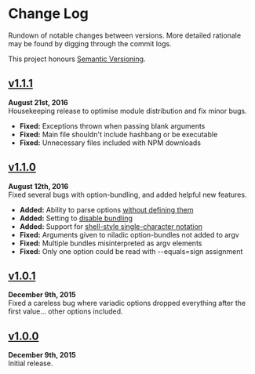 Change Log
==========

Rundown of notable changes between versions. More detailed rationale may
be found by digging through the commit logs.

This project honours [Semantic Versioning](http://semver.org/).


[v1.1.1]
------------------------------------------------------------------------
**August 21st, 2016**  
Housekeeping release to optimise module distribution and fix minor bugs.

* __Fixed:__ Exceptions thrown when passing blank arguments
* __Fixed:__ Main file shouldn't include hashbang or be executable
* __Fixed:__ Unnecessary files included with NPM downloads


[v1.1.0]
------------------------------------------------------------------------
**August 12th, 2016**  
Fixed several bugs with option-bundling, and added helpful new features.

* __Added:__ Ability to parse options [without defining them][1]
* __Added:__ Setting to [disable bundling][2]
* __Added:__ Support for [shell-style single-character notation][3]
* __Fixed:__ Arguments given to niladic option-bundles not added to argv
* __Fixed:__ Multiple bundles misinterpreted as argv elements
* __Fixed:__ Only one option could be read with --equals=sign assignment

 [1]: ./docs/anonymous-options.md
 [2]: ./docs/advanced-settings.md#nobundling
 [3]: https://github.com/Alhadis/GetOptions/commit/501437d10c9


[v1.0.1]
------------------------------------------------------------------------
**December 9th, 2015**  
Fixed a careless bug where variadic options dropped everything after the
first value... other options included.


[v1.0.0]
------------------------------------------------------------------------
**December 9th, 2015**  
Initial release.


[Referenced links]:_____________________________________________________
[v1.1.1]: https://github.com/Alhadis/GetOptions/releases/tag/v1.1.1
[v1.1.0]: https://github.com/Alhadis/GetOptions/releases/tag/v1.1.0
[v1.0.1]: https://github.com/Alhadis/GetOptions/releases/tag/v1.0.1
[v1.0.0]: https://github.com/Alhadis/GetOptions/releases/tag/v1.0.0

